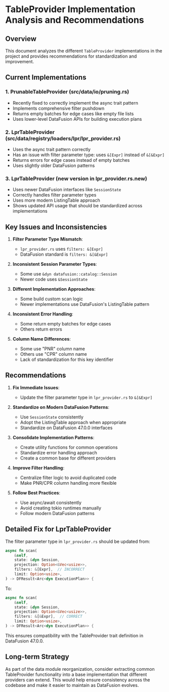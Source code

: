 # TableProvider Implementation Analysis and Recommendations

## Overview

This document analyzes the different `TableProvider` implementations in the project and provides recommendations for standardization and improvement.

## Current Implementations

### 1. PrunableTableProvider (src/data/io/pruning.rs)

- Recently fixed to correctly implement the async trait pattern
- Implements comprehensive filter pushdown
- Returns empty batches for edge cases like empty file lists
- Uses lower-level DataFusion APIs for building execution plans

### 2. LprTableProvider (src/data/registry/loaders/lpr/lpr_provider.rs)

- Uses the async trait pattern correctly
- Has an issue with filter parameter type: uses `&[Expr]` instead of `&[&Expr]`
- Returns errors for edge cases instead of empty batches
- Uses slightly older DataFusion patterns

### 3. LprTableProvider (new version in lpr_provider.rs.new)

- Uses newer DataFusion interfaces like `SessionState`
- Correctly handles filter parameter types
- Uses more modern ListingTable approach
- Shows updated API usage that should be standardized across implementations

## Key Issues and Inconsistencies

1. **Filter Parameter Type Mismatch**:
   - `lpr_provider.rs` uses `filters: &[Expr]` 
   - DataFusion standard is `filters: &[&Expr]`

2. **Inconsistent Session Parameter Types**:
   - Some use `&dyn datafusion::catalog::Session`
   - Newer code uses `&SessionState`

3. **Different Implementation Approaches**:
   - Some build custom scan logic
   - Newer implementations use DataFusion's ListingTable pattern

4. **Inconsistent Error Handling**:
   - Some return empty batches for edge cases
   - Others return errors

5. **Column Name Differences**:
   - Some use "PNR" column name
   - Others use "CPR" column name
   - Lack of standardization for this key identifier

## Recommendations

1. **Fix Immediate Issues**:
   - Update the filter parameter type in `lpr_provider.rs` to `&[&Expr]`

2. **Standardize on Modern DataFusion Patterns**:
   - Use `SessionState` consistently
   - Adopt the ListingTable approach when appropriate
   - Standardize on DataFusion 47.0.0 interfaces

3. **Consolidate Implementation Patterns**:
   - Create utility functions for common operations
   - Standardize error handling approach
   - Create a common base for different providers

4. **Improve Filter Handling**:
   - Centralize filter logic to avoid duplicated code
   - Make PNR/CPR column handling more flexible

5. **Follow Best Practices**:
   - Use async/await consistently
   - Avoid creating tokio runtimes manually
   - Follow modern DataFusion patterns

## Detailed Fix for LprTableProvider

The filter parameter type in `lpr_provider.rs` should be updated from:

```rust
async fn scan(
    &self,
    state: &dyn Session,
    projection: Option<&Vec<usize>>,
    filters: &[Expr],  // INCORRECT
    limit: Option<usize>,
) -> DFResult<Arc<dyn ExecutionPlan>> {
```

To:

```rust
async fn scan(
    &self,
    state: &dyn Session,
    projection: Option<&Vec<usize>>,
    filters: &[&Expr],  // CORRECT
    limit: Option<usize>,
) -> DFResult<Arc<dyn ExecutionPlan>> {
```

This ensures compatibility with the TableProvider trait definition in DataFusion 47.0.0.

## Long-term Strategy

As part of the data module reorganization, consider extracting common TableProvider functionality into a base implementation that different providers can extend. This would help ensure consistency across the codebase and make it easier to maintain as DataFusion evolves.